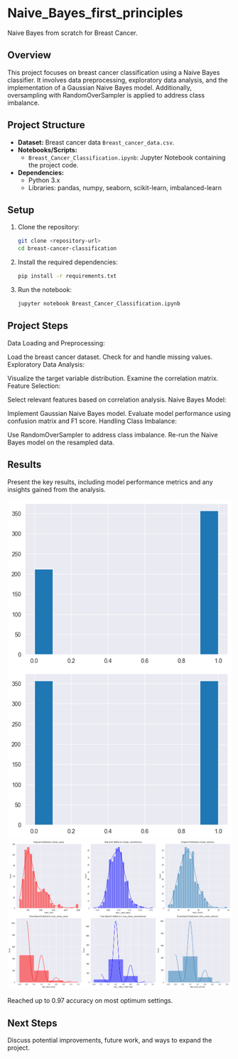 # Naive_Bayes_first_principles
Naive Bayes from scratch for Breast Cancer.

## Overview

This project focuses on breast cancer classification using a Naive Bayes classifier. It involves data preprocessing, exploratory data analysis, and the implementation of a Gaussian Naive Bayes model. Additionally, oversampling with RandomOverSampler is applied to address class imbalance.

## Project Structure

- **Dataset:** Breast cancer data `Breast_cancer_data.csv`.
- **Notebooks/Scripts:**
  - `Breast_Cancer_Classification.ipynb`: Jupyter Notebook containing the project code.
- **Dependencies:**
  - Python 3.x
  - Libraries: pandas, numpy, seaborn, scikit-learn, imbalanced-learn

## Setup

1. Clone the repository:

   ```bash
   git clone <repository-url>
   cd breast-cancer-classification
   ```
   
2. Install the required dependencies:

    ```bash
    pip install -r requirements.txt
    ```

3. Run the notebook:

    ```bash
    jupyter notebook Breast_Cancer_Classification.ipynb
    ```

## Project Steps

Data Loading and Preprocessing:

Load the breast cancer dataset.
Check for and handle missing values.
Exploratory Data Analysis:

Visualize the target variable distribution.
Examine the correlation matrix.
Feature Selection:

Select relevant features based on correlation analysis.
Naive Bayes Model:

Implement Gaussian Naive Bayes model.
Evaluate model performance using confusion matrix and F1 score.
Handling Class Imbalance:

Use RandomOverSampler to address class imbalance.
Re-run the Naive Bayes model on the resampled data.

## Results
Present the key results, including model performance metrics and any insights gained from the analysis.

![Before oversampling](pre-oversampling-histogram.png)
![After oversampling](post-oversampling-histogram.png)
![Continuous vs Discrete histograms](cont_vs_disc.png)

Reached up to 0.97 accuracy on most optimum settings.

## Next Steps
Discuss potential improvements, future work, and ways to expand the project.
